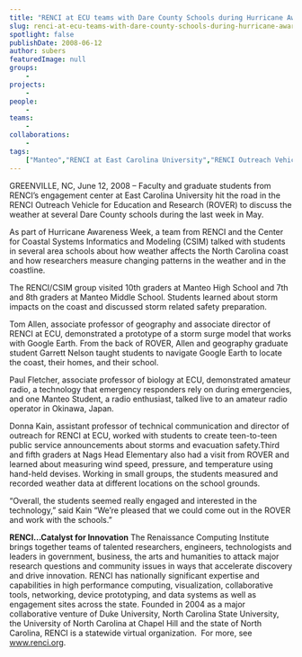 ```yaml
---
title: "RENCI at ECU teams with Dare County Schools during Hurricane Awareness Week"
slug: renci-at-ecu-teams-with-dare-county-schools-during-hurricane-awareness-week
spotlight: false
publishDate: 2008-06-12
author: subers
featuredImage: null
groups:
    - 
projects:
    - 
people:
    - 
teams: 
    - 
collaborations:
    - 
tags:
    ["Manteo","RENCI at East Carolina University","RENCI Outreach Vehicle for Education and Research (ROVER)","Tom Allen"]
---
```

GREENVILLE, NC, June 12, 2008 – Faculty and graduate students from RENCI’s engagement center at East Carolina University hit the road in the RENCI Outreach Vehicle for Education and Research (ROVER) to discuss the weather at several Dare County schools during the last week in May. <!--more-->

As part of Hurricane Awareness Week, a team from RENCI and the Center for Coastal Systems Informatics and Modeling (CSIM) talked with students in several area schools about how weather affects the North Carolina coast and how researchers measure changing patterns in the weather and in the coastline.

The RENCI/CSIM group visited 10th graders at Manteo High School and 7th and 8th graders at Manteo Middle School. Students learned about storm impacts on the coast and discussed storm related safety preparation.

Tom Allen, associate professor of geography and associate director of RENCI at ECU, demonstrated a prototype of a storm surge model that works with Google Earth. From the back of ROVER, Allen and geography graduate student Garrett Nelson taught students to navigate Google Earth to locate the coast, their homes, and their school.

Paul Fletcher, associate professor of biology at ECU, demonstrated amateur radio, a technology that emergency responders rely on during emergencies, and one Manteo Student, a radio enthusiast, talked live to an amateur radio operator in Okinawa, Japan.

Donna Kain, assistant professor of technical communication and director of outreach for RENCI at ECU, worked with students to create teen-to-teen public service announcements about storms and evacuation safety.Third and fifth graders at Nags Head Elementary also had a visit from ROVER and learned about measuring wind speed, pressure, and temperature using hand-held devises. Working in small groups, the students measured and recorded weather data at different locations on the school grounds.

“Overall, the students seemed really engaged and interested in the technology,” said Kain “We’re pleased that we could come out in the ROVER and work with the schools.”

<strong>RENCI…Catalyst for Innovation</strong>
The Renaissance Computing Institute brings together teams of talented researchers, engineers, technologists and leaders in government, business, the arts and humanities to attack major research questions and community issues in ways that accelerate discovery and drive innovation. RENCI has nationally significant expertise and capabilities in high performance computing, visualization, collaborative tools, networking, device prototyping, and data systems as well as engagement sites across the state. Founded in 2004 as a major collaborative venture of Duke University, North Carolina State University, the University of North Carolina at Chapel Hill and the state of North Carolina, RENCI is a statewide virtual organization.  For more, see <a href="https://www.renci.org/">www.renci.org</a>.
